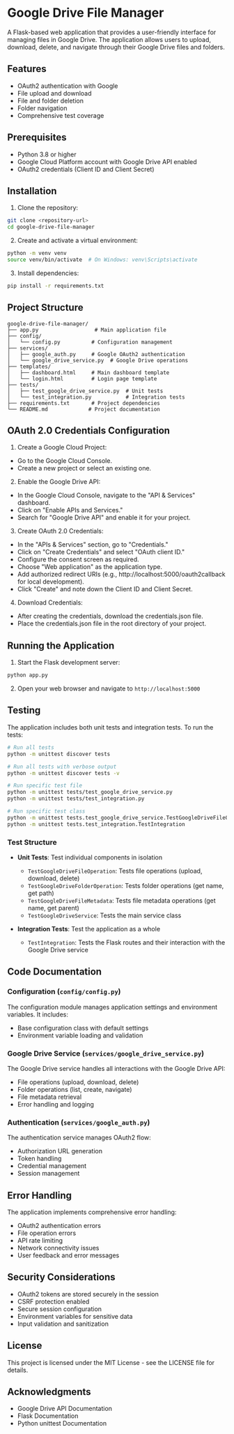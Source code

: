 # Google Drive File Manager

A Flask-based web application that provides a user-friendly interface for managing files in Google Drive. The application allows users to upload, download, delete, and navigate through their Google Drive files and folders.

## Features

- OAuth2 authentication with Google
- File upload and download
- File and folder deletion
- Folder navigation
- Comprehensive test coverage

## Prerequisites

- Python 3.8 or higher
- Google Cloud Platform account with Google Drive API enabled
- OAuth2 credentials (Client ID and Client Secret)

## Installation

1. Clone the repository:
```bash
git clone <repository-url>
cd google-drive-file-manager
```

2. Create and activate a virtual environment:
```bash
python -m venv venv
source venv/bin/activate  # On Windows: venv\Scripts\activate
```

3. Install dependencies:
```bash
pip install -r requirements.txt
```

## Project Structure

```
google-drive-file-manager/
├── app.py                  # Main application file
├── config/
│   └── config.py          # Configuration management
├── services/
│   ├── google_auth.py     # Google OAuth2 authentication
│   └── google_drive_service.py  # Google Drive operations
├── templates/
│   ├── dashboard.html     # Main dashboard template
│   └── login.html         # Login page template
├── tests/
│   ├── test_google_drive_service.py  # Unit tests
│   └── test_integration.py           # Integration tests
├── requirements.txt       # Project dependencies
└── README.md             # Project documentation
```

## OAuth 2.0 Credentials Configuration
1. Create a Google Cloud Project:
- Go to the Google Cloud Console.
- Create a new project or select an existing one.

2. Enable the Google Drive API:
- In the Google Cloud Console, navigate to the "API & Services" dashboard.
- Click on "Enable APIs and Services."
- Search for "Google Drive API" and enable it for your project.

3. Create OAuth 2.0 Credentials:
- In the "APIs & Services" section, go to "Credentials."
- Click on "Create Credentials" and select "OAuth client ID."
- Configure the consent screen as required.
- Choose "Web application" as the application type.
- Add authorized redirect URIs (e.g., http://localhost:5000/oauth2callback for local development).
- Click "Create" and note down the Client ID and Client Secret.

4. Download Credentials:
- After creating the credentials, download the credentials.json file.
- Place the credentials.json file in the root directory of your project.

## Running the Application

1. Start the Flask development server:
```bash
python app.py
```

2. Open your web browser and navigate to `http://localhost:5000`

## Testing

The application includes both unit tests and integration tests. To run the tests:

```bash
# Run all tests
python -m unittest discover tests

# Run all tests with verbose output
python -m unittest discover tests -v

# Run specific test file
python -m unittest tests/test_google_drive_service.py
python -m unittest tests/test_integration.py

# Run specific test class
python -m unittest tests.test_google_drive_service.TestGoogleDriveFileOperation
python -m unittest tests.test_integration.TestIntegration
```

### Test Structure

- **Unit Tests**: Test individual components in isolation
  - `TestGoogleDriveFileOperation`: Tests file operations (upload, download, delete)
  - `TestGoogleDriveFolderOperation`: Tests folder operations (get name, get path)
  - `TestGoogleDriveFileMetadata`: Tests file metadata operations (get name, get parent)
  - `TestGoogleDriveService`: Tests the main service class

- **Integration Tests**: Test the application as a whole
  - `TestIntegration`: Tests the Flask routes and their interaction with the Google Drive service

## Code Documentation

### Configuration (`config/config.py`)

The configuration module manages application settings and environment variables. It includes:
- Base configuration class with default settings
- Environment variable loading and validation

### Google Drive Service (`services/google_drive_service.py`)

The Google Drive service handles all interactions with the Google Drive API:
- File operations (upload, download, delete)
- Folder operations (list, create, navigate)
- File metadata retrieval
- Error handling and logging

### Authentication (`services/google_auth.py`)

The authentication service manages OAuth2 flow:
- Authorization URL generation
- Token handling
- Credential management
- Session management

## Error Handling

The application implements comprehensive error handling:
- OAuth2 authentication errors
- File operation errors
- API rate limiting
- Network connectivity issues
- User feedback and error messages

## Security Considerations

- OAuth2 tokens are stored securely in the session
- CSRF protection enabled
- Secure session configuration
- Environment variables for sensitive data
- Input validation and sanitization

## License

This project is licensed under the MIT License - see the LICENSE file for details.

## Acknowledgments

- Google Drive API Documentation
- Flask Documentation
- Python unittest Documentation 